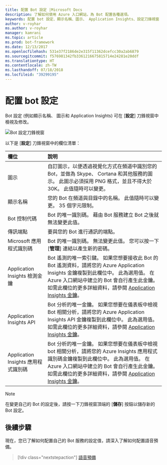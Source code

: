 ```yaml
---
title: 配置 Bot 設定 |Microsoft Docs
description: 了解如何使用 Azure 入口網站，為 Bot 配置各種選項。
keywords: 配置 bot 設定、顯示名稱、圖示、 Application Insights、設定刀鋒視窗
author: v-royhar
ms.author: v-royhar
manager: kamrani
ms.topic: article
ms.prod: bot-framework
ms.date: 12/13/2017
ms.openlocfilehash: 531e37f2186de2e315f11362dcefcc30a2ab6879
ms.sourcegitcommit: f576981342fb3361216675815714e24281e20ddf
ms.translationtype: HT
ms.contentlocale: zh-TW
ms.lasthandoff: 07/18/2018
ms.locfileid: "39299195"
---
```

# <a name="configure-bot-settings"></a>配置 bot 設定

Bot 設定 (例如顯示名稱、 圖示和 Application Insights) 可在 [**設定**] 刀鋒視窗中檢視及修改。

![Bot 設定刀鋒視窗](~/media/bot-service-portal-configure-settings/bot-settings-blade.png)

以下是 [**設定**] 刀鋒視窗中的欄位清單：

| 欄位 | 說明 |
| :---  | :---        |
| 圖示 | 自訂圖示，以便透過視覺化方式在頻道中識別您的 Bot，並做為 Skype、 Cortana 和其他服務的圖示。 此圖示必須採用 PNG 格式，並且不得大於 30K。 此值隨時可以變更。 |
| 顯示名稱 | 您的 Bot 在頻道與目錄中的名稱。 此值隨時可以變更。 35 個字元限制。 |
| Bot 控制代碼 | Bot 的唯一識別碼。 藉由 Bot 服務建立 Bot 之後就無法變更此值。 |
| 傳訊端點 | 要與您的 Bot 進行通訊的端點。 |
| Microsoft 應用程式識別碼 | Bot 的唯一識別碼。 無法變更此值。 您可以按一下 [**管理**] 連結以產生新的密碼。 |
| Application Insights 檢測金鑰 | Bot 遙測的唯一索引鍵。 如果您想要接收此 Bot 的 Bot 遙測資料，請將您的 Azure Application Insights 金鑰複製到此欄位中。 此為選用值。 在 Azure 入口網站中建立的 Bot 會自行產生此金鑰。 如需此欄位的更多詳細資料，請參閱 [Application Insights 金鑰](~/bot-service-resources-app-insights-keys.md)。 |
| Application Insights API | Bot 分析的唯一金鑰。 如果您想要在儀表板中檢視 Bot 相關分析，請將您的 Azure Application Insights API 金鑰複製到此欄位中。 此為選用值。 如需此欄位的更多詳細資料，請參閱 [Application Insights 金鑰](~/bot-service-resources-app-insights-keys.md)。 |
| Application Insights 應用程式識別碼 | Bot 分析的唯一金鑰。 如果您想要在儀表板中檢視 bot 相關分析，請將您的 Azure Insights 應用程式識別碼金鑰複製到此欄位中。 此為選用值。 在 Azure 入口網站中建立的 Bot 會自行產生此金鑰。 如需此欄位的更多詳細資料，請參閱 [Application Insights 金鑰](~/bot-service-resources-app-insights-keys.md)。 |

> [!NOTE]
> 在變更自己的 Bot 的設定後，請按一下刀鋒視窗頂端的 [**儲存**] 按鈕以儲存新的 Bot 設定。

## <a name="next-steps"></a>後續步驟
現在，您已了解如何配置自己的 Bot 服務的設定值，請深入了解如何配置語音預備。
> [!div class="nextstepaction"]
> [語音預備](bot-service-manage-speech-priming.md)